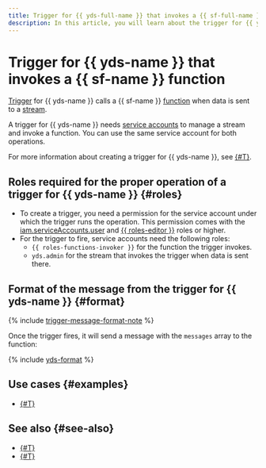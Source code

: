 ```yaml
---
title: Trigger for {{ yds-full-name }} that invokes a {{ sf-full-name }} function
description: In this article, you will learn about the trigger for {{ yds-name }} which calls the {{ sf-name }} function, the roles required for the trigger, and its message format.
---
```


# Trigger for {{ yds-name }} that invokes a {{ sf-name }} function

 [Trigger](../trigger/) for {{ yds-name }} calls a {{ sf-name }} [function](../function.md) when data is sent to a [stream](../../../data-streams/concepts/glossary.md#stream-concepts). 

A trigger for {{ yds-name }} needs [service accounts](../../../iam/concepts/users/service-accounts.md) to manage a stream and invoke a function. You can use the same service account for both operations.

For more information about creating a trigger for {{ yds-name }}, see [{#T}](../../operations/trigger/data-streams-trigger-create.md).

## Roles required for the proper operation of a trigger for {{ yds-name }} {#roles}

* To create a trigger, you need a permission for the service account under which the trigger runs the operation. This permission comes with the [iam.serviceAccounts.user](../../../iam/concepts/access-control/roles.md#sa-user) and [{{ roles-editor }}](../../../iam/concepts/access-control/roles.md#editor) roles or higher.
* For the trigger to fire, service accounts need the following roles:
    * `{{ roles-functions-invoker }}` for the function the trigger invokes.
    * `yds.admin` for the stream that invokes the trigger when data is sent there.

## Format of the message from the trigger for {{ yds-name }} {#format}

{% include [trigger-message-format-note](../../../_includes/functions/trigger-message-format-note.md) %}

Once the trigger fires, it will send a message with the `messages` array to the function:

{% include [yds-format](../../../_includes/functions/yds-format.md) %}

## Use cases {#examples}

* [{#T}](../../tutorials/events-from-postbox-to-yds.md)

## See also {#see-also}

* [{#T}](../../../serverless-containers/concepts/trigger/data-streams-trigger.md)
* [{#T}](../../../api-gateway/concepts/trigger/data-streams-trigger.md)
